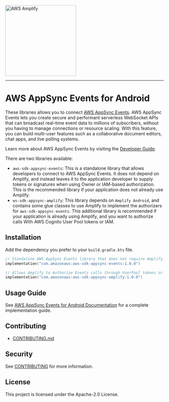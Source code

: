 <img src="https://s3.amazonaws.com/aws-mobile-hub-images/aws-amplify-logo.png" alt="AWS Amplify" width="225">

---

# AWS AppSync Events for Android

These libraries allows you to connect [AWS AppSync Events](https://docs.aws.amazon.com/appsync/latest/eventapi/event-api-welcome.html).
AWS AppSync Events lets you create secure and performant serverless WebSocket APIs that can broadcast real-time event data to millions of subscribers, without you having to manage connections or resource scaling. With this feature, you can build multi-user features such as a collaborative document editors, chat apps, and live polling systems.

Learn more about AWS AppSync Events by visiting the [Developer Guide](https://docs.aws.amazon.com/appsync/latest/eventapi/event-api-welcome.html).

There are two libraries available:

- `aws-sdk-appsync-events`: This is a standalone library that allows developers to connect to AWS AppSync Events. It does not depend on Amplify, and instead leaves it to the application developer to supply tokens or signatures when using Owner or IAM-based authorization. This is the recommended library if your application does not already use Amplify.
- `ws-sdk-appsync-amplify`: This library depends on `Amplify Android`, and contains some glue classes to use Amplify to implement the authorizers for `aws-sdk-appsync-events`. This additional library is recommended if your application is already using Amplify, and you want to authorize calls With AWS Cognito User Pool tokens or IAM.

## Installation

Add the dependency you prefer to your `build.gradle.kts` file.

```kotlin
// Standalone AWS AppSync Events library that does not require Amplify
implementation("com.amazonaws:aws-sdk-appsync-events:1.0.0")

// Allows Amplify to Authorize Events calls through UserPool tokens or IAM
implementation("com.amazonaws:aws-sdk-appsync-amplify:1.0.0")
```

## Usage Guide

See [AWS AppSync Events for Android Documentation](https://docs.amplify.aws/android/build-a-backend/data/connect-event-api/) for a complete implementation guide.

## Contributing

- [CONTRIBUTING.md](../CONTRIBUTING.md)

## Security

See [CONTRIBUTING](../CONTRIBUTING.md#security-issue-notifications) for more information.

## License

This project is licensed under the Apache-2.0 License.
